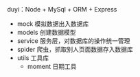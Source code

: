 duyi：Node + MySql + ORM + Express

- mock 模拟数据出入数据库
- models 创建数据模型
- service 服务层，对数据库的操作统一管理
- spider 爬虫，抓取别人页面数据存入数据库
- utils 工具库
  - moment 日期工具

